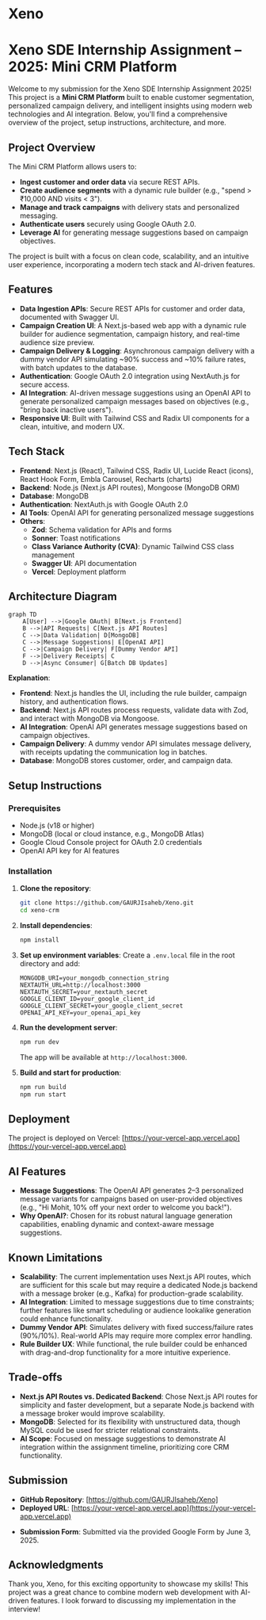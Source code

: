# Xeno
# Xeno SDE Internship Assignment – 2025: Mini CRM Platform

Welcome to my submission for the Xeno SDE Internship Assignment 2025! This project is a **Mini CRM Platform** built to enable customer segmentation, personalized campaign delivery, and intelligent insights using modern web technologies and AI integration. Below, you'll find a comprehensive overview of the project, setup instructions, architecture, and more.

## Project Overview

The Mini CRM Platform allows users to:
- **Ingest customer and order data** via secure REST APIs.
- **Create audience segments** with a dynamic rule builder (e.g., "spend > ₹10,000 AND visits < 3").
- **Manage and track campaigns** with delivery stats and personalized messaging.
- **Authenticate users** securely using Google OAuth 2.0.
- **Leverage AI** for generating message suggestions based on campaign objectives.

The project is built with a focus on clean code, scalability, and an intuitive user experience, incorporating a modern tech stack and AI-driven features.

## Features

- **Data Ingestion APIs**: Secure REST APIs for customer and order data, documented with Swagger UI.
- **Campaign Creation UI**: A Next.js-based web app with a dynamic rule builder for audience segmentation, campaign history, and real-time audience size preview.
- **Campaign Delivery & Logging**: Asynchronous campaign delivery with a dummy vendor API simulating ~90% success and ~10% failure rates, with batch updates to the database.
- **Authentication**: Google OAuth 2.0 integration using NextAuth.js for secure access.
- **AI Integration**: AI-driven message suggestions using an OpenAI API to generate personalized campaign messages based on objectives (e.g., "bring back inactive users").
- **Responsive UI**: Built with Tailwind CSS and Radix UI components for a clean, intuitive, and modern UX.

## Tech Stack

- **Frontend**: Next.js (React), Tailwind CSS, Radix UI, Lucide React (icons), React Hook Form, Embla Carousel, Recharts (charts)
- **Backend**: Node.js (Next.js API routes), Mongoose (MongoDB ORM)
- **Database**: MongoDB
- **Authentication**: NextAuth.js with Google OAuth 2.0
- **AI Tools**: OpenAI API for generating personalized message suggestions
- **Others**:
  - **Zod**: Schema validation for APIs and forms
  - **Sonner**: Toast notifications
  - **Class Variance Authority (CVA)**: Dynamic Tailwind CSS class management
  - **Swagger UI**: API documentation
  - **Vercel**: Deployment platform

## Architecture Diagram

```mermaid
graph TD
    A[User] -->|Google OAuth| B[Next.js Frontend]
    B -->|API Requests| C[Next.js API Routes]
    C -->|Data Validation| D[MongoDB]
    C -->|Message Suggestions| E[OpenAI API]
    C -->|Campaign Delivery| F[Dummy Vendor API]
    F -->|Delivery Receipts| C
    D -->|Async Consumer| G[Batch DB Updates]
```

**Explanation**:
- **Frontend**: Next.js handles the UI, including the rule builder, campaign history, and authentication flows.
- **Backend**: Next.js API routes process requests, validate data with Zod, and interact with MongoDB via Mongoose.
- **AI Integration**: OpenAI API generates message suggestions based on campaign objectives.
- **Campaign Delivery**: A dummy vendor API simulates message delivery, with receipts updating the communication log in batches.
- **Database**: MongoDB stores customer, order, and campaign data.

## Setup Instructions

### Prerequisites
- Node.js (v18 or higher)
- MongoDB (local or cloud instance, e.g., MongoDB Atlas)
- Google Cloud Console project for OAuth 2.0 credentials
- OpenAI API key for AI features

### Installation
1. **Clone the repository**:
   ```bash
   git clone https://github.com/GAURJIsaheb/Xeno.git
   cd xeno-crm
   ```

2. **Install dependencies**:
   ```bash
   npm install
   ```

3. **Set up environment variables**:
   Create a `.env.local` file in the root directory and add:
   ```env
   MONGODB_URI=your_mongodb_connection_string
   NEXTAUTH_URL=http://localhost:3000
   NEXTAUTH_SECRET=your_nextauth_secret
   GOOGLE_CLIENT_ID=your_google_client_id
   GOOGLE_CLIENT_SECRET=your_google_client_secret
   OPENAI_API_KEY=your_openai_api_key
   ```

4. **Run the development server**:
   ```bash
   npm run dev
   ```
   The app will be available at `http://localhost:3000`.

5. **Build and start for production**:
   ```bash
   npm run build
   npm run start
   ```


## Deployment

The project is deployed on Vercel: [https://your-vercel-app.vercel.app](https://your-vercel-app.vercel.app)

## AI Features

- **Message Suggestions**: The OpenAI API generates 2–3 personalized message variants for campaigns based on user-provided objectives (e.g., "Hi Mohit, 10% off your next order to welcome you back!").
- **Why OpenAI?**: Chosen for its robust natural language generation capabilities, enabling dynamic and context-aware message suggestions.

## Known Limitations

- **Scalability**: The current implementation uses Next.js API routes, which are sufficient for this scale but may require a dedicated Node.js backend with a message broker (e.g., Kafka) for production-grade scalability.
- **AI Integration**: Limited to message suggestions due to time constraints; further features like smart scheduling or audience lookalike generation could enhance functionality.
- **Dummy Vendor API**: Simulates delivery with fixed success/failure rates (90%/10%). Real-world APIs may require more complex error handling.
- **Rule Builder UX**: While functional, the rule builder could be enhanced with drag-and-drop functionality for a more intuitive experience.



## Trade-offs

- **Next.js API Routes vs. Dedicated Backend**: Chose Next.js API routes for simplicity and faster development, but a separate Node.js backend with a message broker would improve scalability.
- **MongoDB**: Selected for its flexibility with unstructured data, though MySQL could be used for stricter relational constraints.
- **AI Scope**: Focused on message suggestions to demonstrate AI integration within the assignment timeline, prioritizing core CRM functionality.

## Submission

- **GitHub Repository**: [https://github.com/GAURJIsaheb/Xeno]
- **Deployed URL**: [https://your-vercel-app.vercel.app](https://your-vercel-app.vercel.app)
<!-- - **Demo Video**: [Link to Demo Video](#) -->
- **Submission Form**: Submitted via the provided Google Form by June 3, 2025.

## Acknowledgments

Thank you, Xeno, for this exciting opportunity to showcase my skills! This project was a great chance to combine modern web development with AI-driven features. I look forward to discussing my implementation in the interview!


